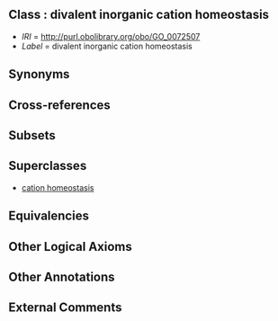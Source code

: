
## Class : divalent inorganic cation homeostasis

 * *IRI* = http://purl.obolibrary.org/obo/GO_0072507
 * *Label* = divalent inorganic cation homeostasis

## Synonyms


## Cross-references


## Subsets


## Superclasses

 * [cation homeostasis](../../GO/80/GO_0055080.md)

## Equivalencies


## Other Logical Axioms


## Other Annotations


## External Comments

